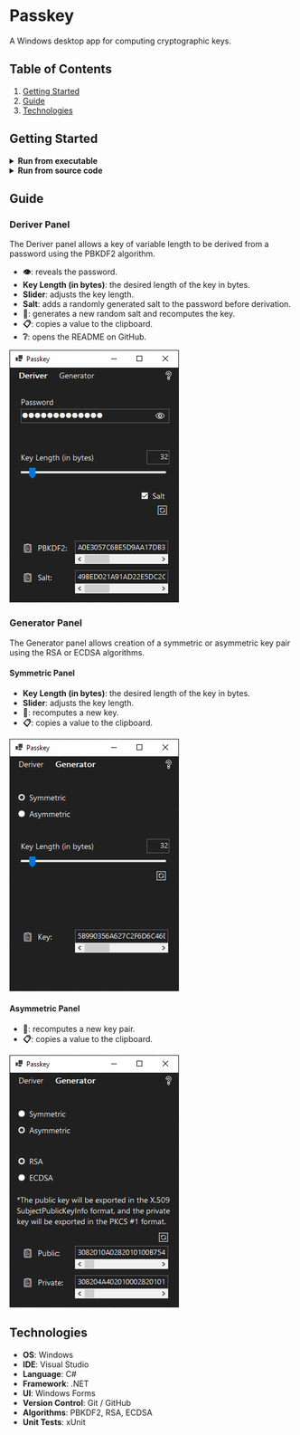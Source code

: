 # Passkey

A Windows desktop app for computing cryptographic keys.

## Table of Contents

1. [Getting Started](#getting-started)
2. [Guide](#guide)
3. [Technologies](#technologies)

## Getting Started

<details>
<summary><strong>Run from executable</strong></summary>

1. Download [Passkey-x64.exe]() or [Passkey-x86.exe]() depending on your architecture.

   | File            | SHA-256 |
   | --------------- | ------- |
   | Passkey-x64.exe | ``      |
   | Passkey-x86.exe | ``      |

2. Double-click the executable, click "More info", and then click "Run anyway". This prompt will disappear the next time it's run.

   <img src="./images/MoreInfo.png" width="350"><img src="./images/RunAnyway.png" width="350">

</details>

<details>
<summary><strong>Run from source code</strong></summary>

1. Download the .NET SDK from Microsoft's website <a href="https://dotnet.microsoft.com/download"> here</a> or verify installation by running the following command:

   ```bash
   dotnet --version
   ```

2. Navigate to Passkey/WinFormsUI/ and launch with the following command:

   ```bash
   dotnet run
   ```

</details>

## Guide

### Deriver Panel

The Deriver panel allows a key of variable length to be derived from a password using the PBKDF2 algorithm.

- **👁**: reveals the password.
- **Key Length (in bytes)**: the desired length of the key in bytes.
- **Slider**: adjusts the key length.
- **Salt**: adds a randomly generated salt to the password before derivation.
- **🔄**: generates a new random salt and recomputes the key.
- **📋**: copies a value to the clipboard.
- **❔**: opens the README on GitHub.

<img src="./images/DeriverPanel.png" width="300">

### Generator Panel

The Generator panel allows creation of a symmetric or asymmetric key pair using the RSA or ECDSA algorithms.

#### Symmetric Panel

- **Key Length (in bytes)**: the desired length of the key in bytes.
- **Slider**: adjusts the key length.
- **🔄**: recomputes a new key.
- **📋**: copies a value to the clipboard.

<img src="./images/SymmetricPanel.png" width="300">

#### Asymmetric Panel

- **🔄**: recomputes a new key pair.
- **📋**: copies a value to the clipboard.

<img src="./images/AsymmetricPanel.png" width="300">

## Technologies

- **OS**: Windows
- **IDE**: Visual Studio
- **Language**: C#
- **Framework**: .NET
- **UI**: Windows Forms
- **Version Control**: Git / GitHub
- **Algorithms**: PBKDF2, RSA, ECDSA
- **Unit Tests**: xUnit
